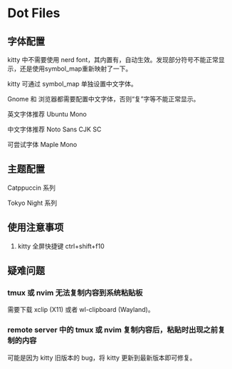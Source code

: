 # Dot Files

## 字体配置

kitty 中不需要使用 nerd font，其内置有，自动生效。发现部分符号不能正常显示，还是使用symbol_map重新映射了一下。

kitty 可通过 symbol_map 单独设置中文字体。

Gnome 和 浏览器都需要配置中文字体，否则“复”字等不能正常显示。

英文字体推荐 Ubuntu Mono

中文字体推荐 Noto Sans CJK SC

可尝试字体 Maple Mono

## 主题配置

Catppuccin 系列

Tokyo Night 系列

## 使用注意事项

1. kitty 全屏快捷键 ctrl+shift+f10

## 疑难问题

### tmux 或 nvim 无法复制内容到系统粘贴板

需要下载 xclip (X11) 或者 wl-clipboard (Wayland)。

### remote server 中的 tmux 或 nvim 复制内容后，粘贴时出现之前复制的内容

可能是因为 kitty 旧版本的 bug，将 kitty 更新到最新版本即可修复。
